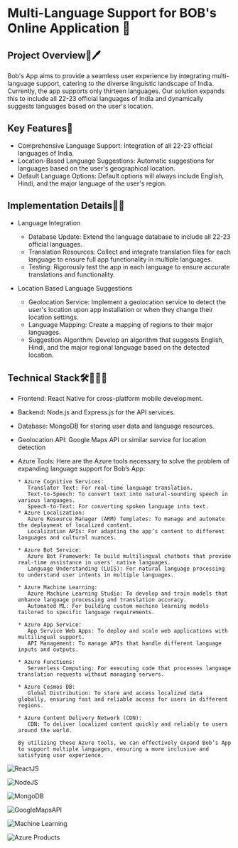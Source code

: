 
# Multi-Language Support for BOB's Online Application 📱



## Project Overview📁🖊

Bob's App aims to provide a seamless user experience by integrating multi-language support, catering to the diverse linguistic landscape of India. Currently, the app supports only thirteen languages. Our solution expands this to include all 22-23 official languages of India and dynamically suggests languages based on the user's location.
## Key Features🔑

* Comprehensive Language Support: Integration of all 22-23 official languages of India.
* Location-Based Language Suggestions: Automatic suggestions for languages based on the user's geographical location.
* Default Language Options: Default options will always include English, Hindi, and the major language of the user's region.
## Implementation Details📝🌐

* Language Integration
    * Database Update: Extend the language database to include all 22-23 official languages.
    * Translation Resources: Collect and integrate translation files for each language to ensure full app functionality in multiple languages.
    * Testing: Rigorously test the app in each language to ensure accurate translations and functionality. 

* Location Based Language Suggestions

    * Geolocation Service: Implement a geolocation service to detect the user's location upon app installation or when they change their location settings.
    * Language Mapping: Create a mapping of regions to their major languages.
    * Suggestion Algorithm: Develop an algorithm that suggests English, Hindi, and the major regional language based on the detected location.
## Technical Stack🛠️👩🏻‍💻

* Frontend: React Native for cross-platform mobile development.
* Backend: Node.js and Express.js for the API services.
* Database: MongoDB for storing user data and language resources.
* Geolocation API: Google Maps API or similar service for location detection
* Azure Tools:
     Here are the Azure tools necessary to solve the problem of expanding language support for Bob’s App:

      * Azure Cognitive Services:
         Translator Text: For real-time language translation.
         Text-to-Speech: To convert text into natural-sounding speech in various languages.
         Speech-to-Text: For converting spoken language into text.
      * Azure Localization:
         Azure Resource Manager (ARM) Templates: To manage and automate the deployment of localized content.
         Localization APIs: For adapting the app’s content to different languages and cultural nuances.
  
      * Azure Bot Service:
         Azure Bot Framework: To build multilingual chatbots that provide real-time assistance in users' native languages.
         Language Understanding (LUIS): For natural language processing to understand user intents in multiple languages.
  
      * Azure Machine Learning:
         Azure Machine Learning Studio: To develop and train models that enhance language processing and translation accuracy.
         Automated ML: For building custom machine learning models tailored to specific language requirements.
  
      * Azure App Service:
         App Service Web Apps: To deploy and scale web applications with multilingual support.
         API Management: To manage APIs that handle different language inputs and outputs.
  
      * Azure Functions:
         Serverless Computing: For executing code that processes language translation requests without managing servers.
  
      * Azure Cosmos DB:
         Global Distribution: To store and access localized data globally, ensuring fast and reliable access for users in different regions.
  
      * Azure Content Delivery Network (CDN):
         CDN: To deliver localized content quickly and reliably to users around the world.
  
      By utilizing these Azure tools, we can effectively expand Bob’s App to support multiple languages, ensuring a more inclusive and satisfying user experience.

![ReactJS](https://miro.medium.com/v2/resize:fit:100/1*zXu2vsYPZ5mqF0tOB7kupA.png)

![NodeJS](https://tse4.mm.bing.net/th?id=OIP.S61fB84442UBmmr-PbSY6QHaIj&pid=Api&P=0&h=100)

![MongoDB](https://tse3.mm.bing.net/th?id=OIP.YNUiOvssfWB7eLnpWwhsOAHaHa&pid=Api&P=0&h=100)

![GoogleMapsAPI](https://tse1.mm.bing.net/th?id=OIP.u_zebCtjfanXBoFtxEuo4QHaE8&pid=Api&P=0&h=100)

![Machine Learning](https://tse1.mm.bing.net/th?id=OIP.NWx1F4mO2ayGorNHlt6H_gAAAA&pid=Api&P=0&h=100)

![Azure Products](https://cdn-icons-png.flaticon.com/128/873/873107.png)

